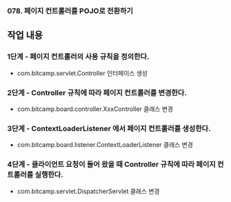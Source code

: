 ### 078. 페이지 컨트롤러를 POJO로 전환하기

## 작업 내용

### 1단계 - 페이지 컨트롤러의 사용 규칙을 정의한다.

- com.bitcamp.servlet.Controller 인터페이스 생성

### 2단계 - Controller 규칙에 따라 페이지 컨트롤러를 변경한다.

- com.bitcamp.board.controller.XxxController 클래스 변경

### 3단계 - ContextLoaderListener 에서 페이지 컨트롤러를 생성한다.

- com.bitcamp.board.listener.ContextLoaderListener 클래스 변경

### 4단계 - 클라이언트 요청이 들어 왔을 때 Controller 규칙에 따라 페이지 컨트롤러를 실행한다.

- com.bitcamp.servlet.DispatcherServlet 클래스 변경